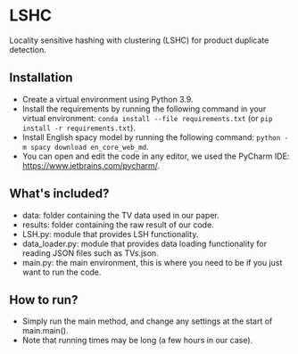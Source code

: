 # LSHC

Locality sensitive hashing with clustering (LSHC) for product duplicate detection.

## Installation

- Create a virtual environment using Python 3.9.
- Install the requirements by running the following command in your virtual environment: ```conda install --file requirements.txt``` (or ```pip install -r requirements.txt```).
- Install English spacy model by running the following command: ```python -m spacy download en_core_web_md```.
- You can open and edit the code in any editor, we used the PyCharm IDE: https://www.jetbrains.com/pycharm/.

## What's included?

- data: folder containing the TV data used in our paper.
- results: folder containing the raw result of our code.
- LSH.py: module that provides LSH functionality.
- data_loader.py: module that provides data loading functionality for reading JSON files such as TVs.json.
- main.py: the main environment, this is where you need to be if you just want to run the code.

## How to run?

- Simply run the main method, and change any settings at the start of main.main().
- Note that running times may be long (a few hours in our case).
